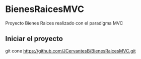 # BienesRaicesMVC

Proyecto Bienes Raices realizado con el paradigma MVC

## Iniciar el proyecto

git cone https://github.com/JCervantesB/BienesRaicesMVC.git
